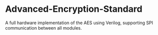 # Advanced-Encryption-Standard
A full hardware implementation of the AES using Verilog, supporting SPI communication between all modules.
